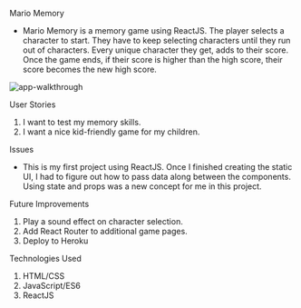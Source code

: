 Mario Memory
* Mario Memory is a memory game using ReactJS.  The player selects a character to start.  They have to keep selecting characters until they run out of characters.  Every unique character they get, adds to their score.  Once the game ends, if their score is higher than the high score, their score becomes the new high score.

![app-walkthrough](Walkthrough/mario-memory.gif)

User Stories
1) I want to test my memory skills.
2) I want a nice kid-friendly game for my children.

Issues
* This is my first project using ReactJS.  Once I finished creating the static UI, I had to figure out how to pass data along between the components.  Using state and props was a new concept for me in this project.

Future Improvements
1) Play a sound effect on character selection.
2) Add React Router to additional game pages.
3) Deploy to Heroku

Technologies Used
1) HTML/CSS
2) JavaScript/ES6
3) ReactJS
